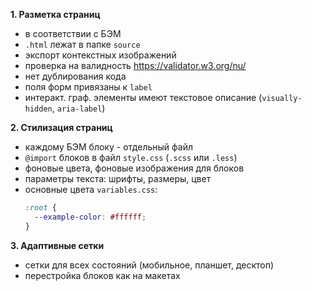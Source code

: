 **1. Разметка страниц**
  - в соответствии с БЭМ
  - ``.html`` лежат в папке ``source``
  - экспорт контекстных изображений
  - проверка на валидность https://validator.w3.org/nu/
  - нет дублирования кода
  - поля форм привязаны к ``label``
  - интеракт. граф. элементы имеют текстовое описание (``visually-hidden``, ``aria-label``)

**2. Стилизация страниц**
  - каждому БЭМ блоку - отдельный файл
  - ``@import`` блоков в файл ``style.css`` (``.scss`` или ``.less``)
  - фоновые цвета, фоновые изображения для блоков
  - параметры текста: шрифты, размеры, цвет
  - основные цвета ``variables.css``: 
    ```css
    :root {
      --example-color: #ffffff;
    }
    ```

**3. Адаптивные сетки**
  - сетки для всех состояний (мобильное, планшет, десктоп)
  - перестройка блоков как на макетах
